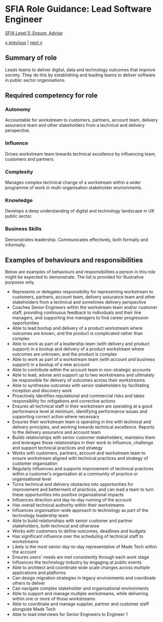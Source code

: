 # SFIA Role Guidance: Lead Software Engineer

[SFIA Level 5: Ensure, Advise](https://sfia-online.org/en/sfia-7/responsibilities/level-5)

[&laquo; previous](senior_software_engineer.md) | [next &raquo;](principal_technologist.md)

## Summary of role

Leads teams to deliver digital, data and technology outcomes that improve society. They do this by establishing and leading teams to deliver software in public sector organisations.

## Required competency for role

### Autonomy

Accountable for workstream to customers, partners, account team, delivery assurance team and other stakeholders from a technical and delivery perspective.

### Influence

Drives workstream team towards technical excellence by influencing team, customers and partners.

### Complexity

Manages complex technical change of a workstream within a wider programme of work in multi-organisation stakeholder environments.

### Knowledge

Develops a deep understanding of digital and technology landscape in UK public sector.

### Business Skills

Demonstrates leadership. Communicates effectively, both formally and informally.

## Examples of behaviours and responsibilities

Below are examples of behaviours and responsibilities a person in this role might be expected to demonstrate. The list is provided for illustrative purposes only.

- Represents or delegates responsibility for representing workstream to customers, partners, account team, delivery assurance team and other stakeholders from a technical and sometimes delivery perspective
- Coaches Senior Engineers within the workstream team and/or customer staff, providing continuous feedback to individuals and their line managers, and supporting line managers to find career progression opportunities
- Able to lead bootup and delivery of a product workstream where outcomes are known, and the product is complicated rather than complex
- Able to work as part of a leadership team (with delivery and product support) in a bootup and delivery of a product workstream where outcomes are unknown, and the product is complex
- Able to work as part of a workstream team (with account and business support) in a bootup of a new account
- Able to contribute within the account team in non-strategic accounts
- Able to lead, advise and support up to two workstreams and ultimately be responsible for delivery of outcomes across their workstreams
- Able to synthesise outcomes with senior stakeholders by facilitating inception and discovery work
- Proactively identifies reputational and commercial risks and takes responsibility for mitigations and corrective actions
- Ensures all technical staff in their workstream are operating at a good performance level at minimum, identifying performance issues and supporting correct action where necessary
- Ensures their workstream team is operating in line with technical and delivery principles, and working towards technical excellence. Reports to the delivery assurance and account team
- Builds relationships with senior customer stakeholders, maintains them and leverages those relationships in their work to influence, challenge and support technical practices and strategy
- Works with customers, partners, account and workstream team to ensure workstream aligned with technical practices and strategy of customer organisation
- Regularly influences and supports improvement of technical practices within a customer’s organisation at a community of practice or organisational level
- Turns technical and delivery obstacles into opportunities for improvement and betterment of practices, and can lead a team to turn these opportunities into positive organisational impacts
- Influences direction and day-to-day running of the account
- Has overall technical authority within their workstreams
- Influences organisation-wide approach to technology as part of the technology leadership team
- Able to build relationships with senior customer and partner stakeholders, both technical and otherwise
- Works with customers to define outcomes, deadlines and budgets
- Has significant influence over the scheduling of technical staff to workstreams
- Likely is the most senior day-to-day representative of Made Tech within the account
- Ensures users’ needs are met consistently through each work stage
- Influences the technology industry by engaging at public events
- Able to architect and coordinate wide scale changes across multiple applications and platforms
- Can design migration strategies in legacy environments and coordinate others to deliver
- Can navigate complex stakeholder and organisational environments
- Able to support and manage multiple workstreams, while delivering within one or more of those workstreams
- Able to coordinate and manage supplier, partner and customer staff alongside Made Tech
- Able to lead interviews for Senior Engineers to Engineer 1
